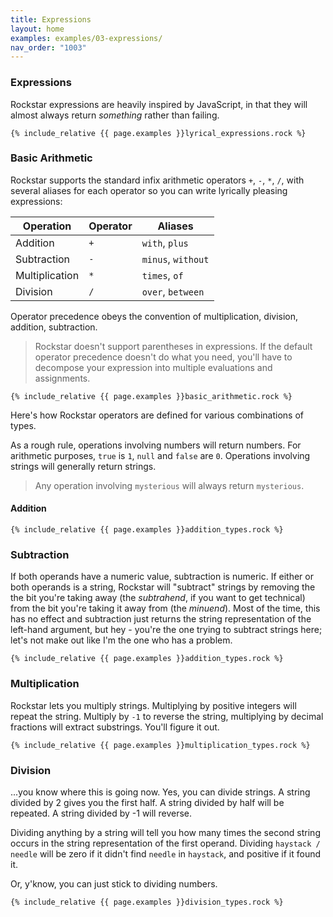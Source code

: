 ```yaml
---
title: Expressions
layout: home
examples: examples/03-expressions/
nav_order: "1003"
---
```

### Expressions

Rockstar expressions are heavily inspired by JavaScript, in that they will almost always return *something* rather than failing.

```rockstar
{% include_relative {{ page.examples }}lyrical_expressions.rock %}
```

### Basic Arithmetic

Rockstar supports the standard infix arithmetic operators `+`, `-`, `*`, `/`, with several aliases for each operator so you can write lyrically pleasing expressions:

| Operation      | Operator | Aliases            |
| -------------- | -------- | ------------------ |
| Addition       | `+`      | `with`, `plus`     |
| Subtraction    | `-`      | `minus`, `without` |
| Multiplication | `*`      | `times`, `of`      |
| Division       | `/`      | `over`, `between`  |

Operator precedence obeys the convention of multiplication, division, addition, subtraction.

> Rockstar doesn't support parentheses in expressions. If the default operator precedence doesn't do what you need, you'll have to decompose your expression into multiple evaluations and assignments.

```rockstar
{% include_relative {{ page.examples }}basic_arithmetic.rock %}
```

Here's how Rockstar operators are defined for various combinations of types.

As a rough rule, operations involving numbers will return numbers. For arithmetic purposes, `true` is `1`, `null` and `false` are `0`. Operations involving strings will generally return strings.

> Any operation involving `mysterious` will always return `mysterious`.

#### Addition
```rockstar
{% include_relative {{ page.examples }}addition_types.rock %}
```

### Subtraction

If both operands  have a numeric value, subtraction is numeric. If either or both operands is a string, Rockstar will "subtract" strings by removing the the bit you're taking away (the *subtrahend*, if you want to get technical) from the bit you're taking it away from (the *minuend*). Most of the time, this has no effect and subtraction just returns the string representation of the left-hand argument, but hey - you're the one trying to subtract strings here; let's not make out like I'm the one who has a problem.

```rockstar
{% include_relative {{ page.examples }}addition_types.rock %}
```
### Multiplication

Rockstar lets you multiply strings. Multiplying by positive integers will repeat the string. Multiply by `-1` to reverse the string, multiplying by decimal fractions will extract substrings. You'll figure it out.

```rockstar
{% include_relative {{ page.examples }}multiplication_types.rock %}
```

### Division

...you know where this is going now. Yes, you can divide strings. A string divided by 2 gives you the first half. A string divided by half will be repeated. A string divided by -1 will reverse.

Dividing anything by a string will tell you how many times the second string occurs in the string representation of the first operand. Dividing `haystack / needle` will be zero if it didn't find `needle` in `haystack`, and positive if it found it.

Or, y'know, you can just stick to dividing numbers.

```rockstar
{% include_relative {{ page.examples }}division_types.rock %}
```

